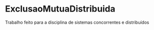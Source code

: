# ExclusaoMutuaDistribuida
Trabalho feito para a disciplina de sistemas concorrentes e distribuídos
